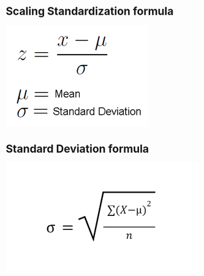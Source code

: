 # Scaling Standardization formula
![image alt](https://github.com/Shuvo018/scikit-learn-standardization-from-scratch/blob/fec5abf002d39bdaabf0254569770f5f51dee792/images/1_Nlgc_wq2b-VfdawWX9MLWA.png)

# Standard Deviation formula
![image alt](https://github.com/Shuvo018/scikit-learn-standardization-from-scratch/blob/420ba0b1f8bb1420b7a365fae50bd9f27d9df0e7/images/standard-deviation-google-sheets.png)

